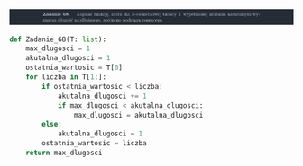 <picture>
  <source srcset="../../srt/zbior_zadan/68.png" media="(prefers-color-scheme: light)">
  <source srcset="../../srt/zbior_zadan/black_68.png" media="(prefers-color-scheme: dark)">
  <img src="../../srt/zbior_zadan/black_68.png" alt="zadanie 68">
</picture>

```python
def Zadanie_68(T: list):
    max_dlugosci = 1
    akutalna_dlugosci = 1
    ostatnia_wartosic = T[0]
    for liczba in T[1:]:
        if ostatnia_wartosic < liczba:
            akutalna_dlugosci += 1
            if max_dlugosci < akutalna_dlugosci:
                max_dlugosci = akutalna_dlugosci
        else:
            akutalna_dlugosci = 1
        ostatnia_wartosic = liczba
    return max_dlugosci

```